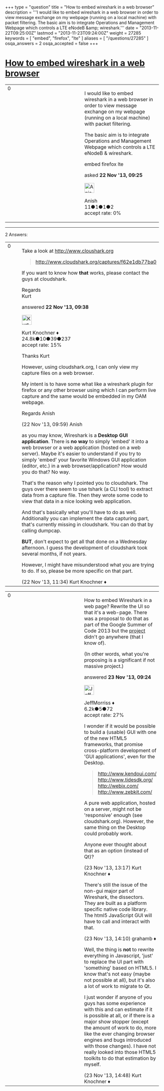 +++
type = "question"
title = "How to embed wireshark in a web browser"
description = '''I would like to embed wireshark in a web browser in order to view message exchange on my webpage (running on a local machine) with packet filtering. The basic aim is to integrate Operations and Management Webpage which controls a LTE eNodeB &amp;amp; wireshark.'''
date = "2013-11-22T09:25:00Z"
lastmod = "2013-11-23T09:24:00Z"
weight = 27285
keywords = [ "embed", "firefox", "lte" ]
aliases = [ "/questions/27285" ]
osqa_answers = 2
osqa_accepted = false
+++

<div class="headNormal">

# [How to embed wireshark in a web browser](/questions/27285/how-to-embed-wireshark-in-a-web-browser)

</div>

<div id="main-body">

<div id="askform">

<table id="question-table" style="width:100%;"><colgroup><col style="width: 50%" /><col style="width: 50%" /></colgroup><tbody><tr class="odd"><td style="width: 30px; vertical-align: top"><div class="vote-buttons"><div id="post-27285-score" class="post-score" title="current number of votes">0</div><div id="favorite-count" class="favorite-count"></div></div></td><td><div id="item-right"><div class="question-body"><p>I would like to embed wireshark in a web browser in order to view message exchange on my webpage (running on a local machine) with packet filtering.</p><p>The basic aim is to integrate Operations and Management Webpage which controls a LTE eNodeB &amp; wireshark.</p></div><div id="question-tags" class="tags-container tags">embed firefox lte</div><div id="question-controls" class="post-controls"></div><div class="post-update-info-container"><div class="post-update-info post-update-info-user"><p>asked <strong>22 Nov '13, 09:25</strong></p><img src="https://secure.gravatar.com/avatar/c85bdd524a63219d456fe36d7a5979cf?s=32&amp;d=identicon&amp;r=g" class="gravatar" width="32" height="32" alt="Anish&#39;s gravatar image" /><p>Anish<br />
<span class="score" title="11 reputation points">11</span><span title="1 badges"><span class="badge1">●</span><span class="badgecount">1</span></span><span title="1 badges"><span class="silver">●</span><span class="badgecount">1</span></span><span title="2 badges"><span class="bronze">●</span><span class="badgecount">2</span></span><br />
<span class="accept_rate" title="Rate of the user&#39;s accepted answers">accept rate:</span> <span title="Anish has no accepted answers">0%</span></p></div></div><div id="comments-container-27285" class="comments-container"></div><div id="comment-tools-27285" class="comment-tools"></div><div class="clear"></div><div id="comment-27285-form-container" class="comment-form-container"></div><div class="clear"></div></div></td></tr></tbody></table>

------------------------------------------------------------------------

<div class="tabBar">

<span id="sort-top"></span>

<div class="headQuestions">

2 Answers:

</div>

</div>

<span id="27287"></span>

<div id="answer-container-27287" class="answer">

<table style="width:100%;"><colgroup><col style="width: 50%" /><col style="width: 50%" /></colgroup><tbody><tr class="odd"><td style="width: 30px; vertical-align: top"><div class="vote-buttons"><div id="post-27287-score" class="post-score" title="current number of votes">0</div></div></td><td><div class="item-right"><div class="answer-body"><p>Take a look at <a href="http://www.cloushark.org">http://www.cloushark.org</a></p><blockquote><p><a href="http://www.cloudshark.org/captures/f62e1db77ba0">http://www.cloudshark.org/captures/f62e1db77ba0</a></p></blockquote><p>If you want to know how <strong>that</strong> works, please contact the guys at cloudshark.</p><p>Regards<br />
Kurt</p></div><div class="answer-controls post-controls"></div><div class="post-update-info-container"><div class="post-update-info post-update-info-user"><p>answered <strong>22 Nov '13, 09:38</strong></p><img src="https://secure.gravatar.com/avatar/23b7bf5b13bc2c98b2e8aa9869ca5d75?s=32&amp;d=identicon&amp;r=g" class="gravatar" width="32" height="32" alt="Kurt%20Knochner&#39;s gravatar image" /><p>Kurt Knochner ♦<br />
<span class="score" title="24767 reputation points"><span>24.8k</span></span><span title="10 badges"><span class="badge1">●</span><span class="badgecount">10</span></span><span title="39 badges"><span class="silver">●</span><span class="badgecount">39</span></span><span title="237 badges"><span class="bronze">●</span><span class="badgecount">237</span></span><br />
<span class="accept_rate" title="Rate of the user&#39;s accepted answers">accept rate:</span> <span title="Kurt Knochner has 344 accepted answers">15%</span> </br></p></div></div><div id="comments-container-27287" class="comments-container"><span id="27288"></span><div id="comment-27288" class="comment"><div id="post-27288-score" class="comment-score"></div><div class="comment-text"><p>Thanks Kurt</p><p>However, using cloudshark.org, I can only view my capture files on a web browser.</p><p>My intent is to have some what like a wireshark plugin for firefox or any other browser using which I can perform live capture and the same would be embedded in my OAM webpage.</p><p>Regards Anish</p></div><div id="comment-27288-info" class="comment-info"><span class="comment-age">(22 Nov '13, 09:59)</span> Anish</div></div><span id="27291"></span><div id="comment-27291" class="comment"><div id="post-27291-score" class="comment-score"></div><div class="comment-text"><p>as you may know, Wireshark is a <strong>Desktop GUI application</strong>. There is <strong>no way</strong> to simply 'embed' it into a web browser or a web application (hosted on a web server). Maybe it's easier to understand if you try to simply 'embed' your favorite Windows GUI application (editor, etc.) in a web browser/application? How would you do that? No way.</p><p>That's the reason why I pointed you to cloudshark. The guys over there seem to use tshark (a CLI tool) to extract data from a capture file. Then they wrote some code to view that data in a nice looking web application.</p><p>And that's basically what you'll have to do as well. Additionally you can implement the data capturing part, that's currently missing in cloudshark. You can do that by calling dumpcap.</p><p><strong>BUT</strong>, don't expect to get all that done on a Wednesday afternoon. I guess the development of cloudshark took several months, if not years.</p><p>However, I might have misunderstood what you are trying to do. If so, please be more specific on that part.</p></div><div id="comment-27291-info" class="comment-info"><span class="comment-age">(22 Nov '13, 11:34)</span> Kurt Knochner ♦</div></div></div><div id="comment-tools-27287" class="comment-tools"></div><div class="clear"></div><div id="comment-27287-form-container" class="comment-form-container"></div><div class="clear"></div></div></td></tr></tbody></table>

</div>

<span id="27301"></span>

<div id="answer-container-27301" class="answer">

<table style="width:100%;"><colgroup><col style="width: 50%" /><col style="width: 50%" /></colgroup><tbody><tr class="odd"><td style="width: 30px; vertical-align: top"><div class="vote-buttons"><div id="post-27301-score" class="post-score" title="current number of votes">0</div></div></td><td><div class="item-right"><div class="answer-body"><p>How to embed Wireshark in a web page? Rewrite the UI so that it's a web-page. There was a proposal to do that as part of the Google Summer of Code 2013 but the <a href="http://wiki.wireshark.org/GSoC2013#JSONshark">project</a> didn't go anywhere (that I know of).</p><p>(In other words, what you're proposing is a significant if not massive project.)</p></div><div class="answer-controls post-controls"></div><div class="post-update-info-container"><div class="post-update-info post-update-info-user"><p>answered <strong>23 Nov '13, 09:24</strong></p><img src="https://secure.gravatar.com/avatar/e0564001bb7deb960d5d9d9c1e0ba074?s=32&amp;d=identicon&amp;r=g" class="gravatar" width="32" height="32" alt="JeffMorriss&#39;s gravatar image" /><p>JeffMorriss ♦<br />
<span class="score" title="6219 reputation points"><span>6.2k</span></span><span title="5 badges"><span class="silver">●</span><span class="badgecount">5</span></span><span title="72 badges"><span class="bronze">●</span><span class="badgecount">72</span></span><br />
<span class="accept_rate" title="Rate of the user&#39;s accepted answers">accept rate:</span> <span title="JeffMorriss has 103 accepted answers">27%</span></p></div></div><div id="comments-container-27301" class="comments-container"><span id="27304"></span><div id="comment-27304" class="comment"><div id="post-27304-score" class="comment-score"></div><div class="comment-text"><p>I wonder if it would be possible to build a (usable) GUI with one of the new HTML5 frameworks, that promise cross-platform development of 'GUI applications', even for the Desktop.</p><blockquote><p><a href="http://www.kendoui.com/">http://www.kendoui.com/</a><br />
<a href="http://www.tidesdk.org/">http://www.tidesdk.org/</a><br />
<a href="http://webix.com/">http://webix.com/</a><br />
<a href="http://www.zebkit.com/">http://www.zebkit.com/</a></p></blockquote><p>A pure web application, hosted on a server, might not be 'responsive' enough (see cloudshark.org). However, the same thing on the Desktop could probably work.</p><p>Anyone ever thought about that as an option (instead of Qt)?</p></div><div id="comment-27304-info" class="comment-info"><span class="comment-age">(23 Nov '13, 13:17)</span> Kurt Knochner ♦</div></div><span id="27305"></span><div id="comment-27305" class="comment"><div id="post-27305-score" class="comment-score"></div><div class="comment-text"><p>There's still the issue of the non-gui major part of Wireshark, the dissectors. They are built as a platform specific native code library. The html5 JavaScript GUI will have to call and interact with that.</p></div><div id="comment-27305-info" class="comment-info"><span class="comment-age">(23 Nov '13, 14:10)</span> grahamb ♦</div></div><span id="27306"></span><div id="comment-27306" class="comment"><div id="post-27306-score" class="comment-score"></div><div class="comment-text"><p>Well, the thing is <strong>not</strong> to rewrite everything in Javascript, 'just' to replace the UI part with 'something' based on HTML5. I know that's not easy (maybe not possible at all), but it's also a lot of work to migrate to Qt.</p><p>I just wonder if anyone of you guys has some experience with this and can estimate if it is possible at all, or if there is a major show stopper (except the amount of work to do, more like the ever changing browser engines and bugs introduced with those changes). I have not really looked into those HTML5 toolkits to do that estimation by myself.</p></div><div id="comment-27306-info" class="comment-info"><span class="comment-age">(23 Nov '13, 14:48)</span> Kurt Knochner ♦</div></div></div><div id="comment-tools-27301" class="comment-tools"></div><div class="clear"></div><div id="comment-27301-form-container" class="comment-form-container"></div><div class="clear"></div></div></td></tr></tbody></table>

</div>

<div class="paginator-container-left">

</div>

</div>

</div>

